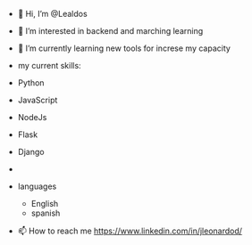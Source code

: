 - 👋 Hi, I’m @Lealdos
- 👀 I’m interested in backend and marching learning
- 🌱 I’m currently learning new tools for increse my capacity
- my current skills:
- Python
- JavaScript
- NodeJs
- Flask 
- Django 
- 
- languages
  * English 
  * spanish 

- 📫 How to reach me https://www.linkedin.com/in/jleonardod/

<!---
Lealdos/Lealdos is a ✨ special ✨ repository because its `README.md` (this file) appears on your GitHub profile.
You can click the Preview link to take a look at your changes.
--->
